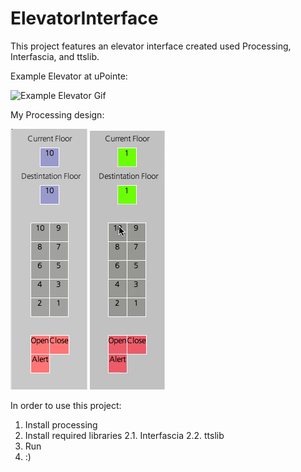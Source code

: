 # ElevatorInterface
This project features an elevator interface created used Processing, Interfascia, and ttslib.

Example Elevator at uPointe:

![Example Elevator Gif](https://github.com/kennet22/ElevatorInterface/blob/master/elevatorGiph.gif?raw=true)

My Processing design:

![processing design](https://github.com/kennet22/ElevatorInterface/blob/master/Screen%20Shot%202019-09-15%20at%201.47.08%20PM.png?raw=true)
![mydesign](https://github.com/kennet22/ElevatorInterface/blob/master/myElevatorGif.gif?raw=true)


In order to use this project:

1. Install processing
2. Install required libraries
  2.1. Interfascia
  2.2. ttslib
3. Run
4. :)
